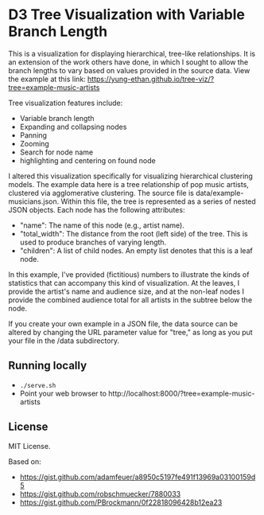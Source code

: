 # D3 Tree Visualization with Variable Branch Length
This is a visualization for displaying hierarchical, tree-like relationships. It is an extension of the work others have done, in which I sought to allow the branch lengths to vary based on values provided in the source data. View the example at this link: https://yung-ethan.github.io/tree-viz/?tree=example-music-artists

Tree visualization features include:
* Variable branch length
* Expanding and collapsing nodes
* Panning
* Zooming
* Search for node name
* highlighting and centering on found node

I altered this visualization specifically for visualizing hierarchical clustering models. The example data here is a tree relationship of pop music artists, clustered via agglomerative clustering. The source file is data/example-musicians.json. Within this file, the tree is represented as a series of nested JSON objects. Each node has the following attributes:

* "name": The name of this node (e.g., artist name).
* "total_width": The distance from the root (left side) of the tree. This is used to produce branches of varying length.
* "children": A list of child nodes. An empty list denotes that this is a leaf node.

In this example, I've provided (fictitious) numbers to illustrate the kinds of statistics that can accompany this kind of visualization. At the leaves, I provide the artist's name and audience size, and at the non-leaf nodes I provide the combined audience total for all artists in the subtree below the node.

If you create your own example in a JSON file, the data source can be altered by changing the URL parameter value for "tree," as long as you put your file in the /data subdirectory.

## Running locally
* `./serve.sh`
* Point your web browser to http://localhost:8000/?tree=example-music-artists

## License
MIT License.

Based on:
* https://gist.github.com/adamfeuer/a8950c5197fe491f13969a03100159d5
* https://gist.github.com/robschmuecker/7880033
* https://gist.github.com/PBrockmann/0f22818096428b12ea23

